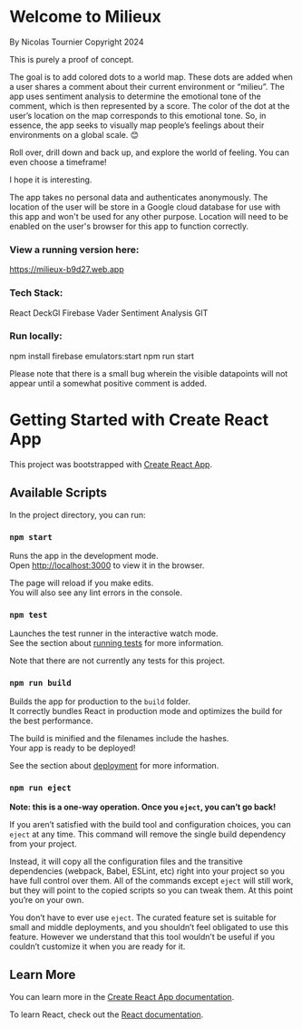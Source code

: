# Welcome to Milieux

By Nicolas Tournier Copyright 2024

This is purely a proof of concept.

The goal is to add colored dots to a world map. These dots are added when a user shares a comment about their current environment or “milieu”.
The app uses sentiment analysis to determine the emotional tone of the comment, which is then represented by a score. The color of the dot at the user’s location on the map corresponds to this emotional tone.
So, in essence, the app seeks to visually map people’s feelings about their environments on a global scale. 😊

Roll over, drill down and back up, and explore the world of feeling. You can even choose a timeframe!

I hope it is interesting.

The app takes no personal data and authenticates anonymously.
The location of the user will be store in a Google cloud database for use with this app and won't be used for any other purpose.
Location will need to be enabled on the user's browser for this app to function correctly.

### View a running version here:

https://milieux-b9d27.web.app


### Tech Stack:

React
DeckGl
Firebase
Vader Sentiment Analysis
GIT

### Run locally:

npm install
firebase emulators:start
npm run start

Please note that there is a small bug wherein the visible datapoints will not appear until a somewhat positive comment is added.


# Getting Started with Create React App

This project was bootstrapped with [Create React App](https://github.com/facebook/create-react-app).

## Available Scripts

In the project directory, you can run:

### `npm start`

Runs the app in the development mode.\
Open [http://localhost:3000](http://localhost:3000) to view it in the browser.

The page will reload if you make edits.\
You will also see any lint errors in the console.

### `npm test`

Launches the test runner in the interactive watch mode.\
See the section about [running tests](https://facebook.github.io/create-react-app/docs/running-tests) for more information.

Note that there are not currently any tests for this project.

### `npm run build`

Builds the app for production to the `build` folder.\
It correctly bundles React in production mode and optimizes the build for the best performance.

The build is minified and the filenames include the hashes.\
Your app is ready to be deployed!

See the section about [deployment](https://facebook.github.io/create-react-app/docs/deployment) for more information.

### `npm run eject`

**Note: this is a one-way operation. Once you `eject`, you can’t go back!**

If you aren’t satisfied with the build tool and configuration choices, you can `eject` at any time. This command will remove the single build dependency from your project.

Instead, it will copy all the configuration files and the transitive dependencies (webpack, Babel, ESLint, etc) right into your project so you have full control over them. All of the commands except `eject` will still work, but they will point to the copied scripts so you can tweak them. At this point you’re on your own.

You don’t have to ever use `eject`. The curated feature set is suitable for small and middle deployments, and you shouldn’t feel obligated to use this feature. However we understand that this tool wouldn’t be useful if you couldn’t customize it when you are ready for it.

## Learn More

You can learn more in the [Create React App documentation](https://facebook.github.io/create-react-app/docs/getting-started).

To learn React, check out the [React documentation](https://reactjs.org/).
